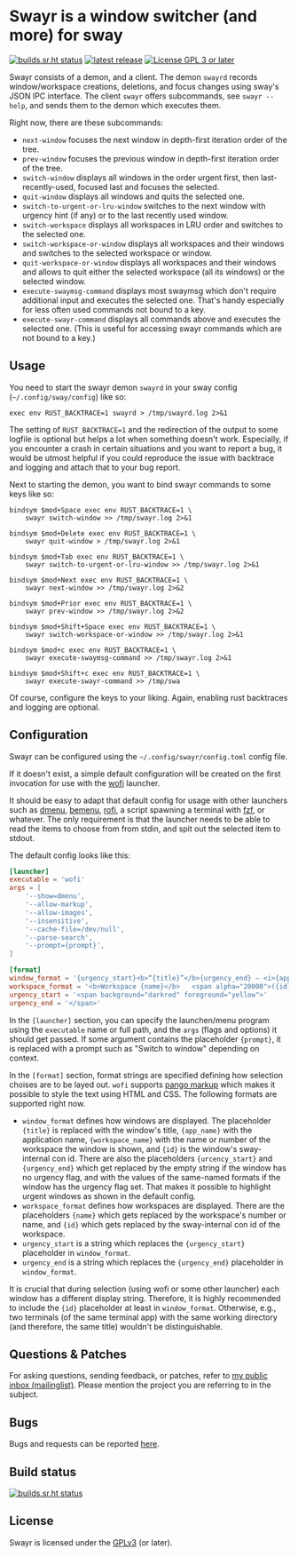 # Swayr is a window switcher (and more) for sway

[![builds.sr.ht status](https://builds.sr.ht/~tsdh/swayr.svg)](https://builds.sr.ht/~tsdh/swayr?)
[![latest release](https://img.shields.io/crates/v/swayr.svg)](https://crates.io/crates/swayr)
[![License GPL 3 or later](https://img.shields.io/crates/l/swayr.svg)](https://www.gnu.org/licenses/gpl-3.0.en.html)

Swayr consists of a demon, and a client.  The demon `swayrd` records
window/workspace creations, deletions, and focus changes using sway's JSON IPC
interface.  The client `swayr` offers subcommands, see `swayr --help`, and
sends them to the demon which executes them.

Right now, there are these subcommands:
* `next-window` focuses the next window in depth-first iteration order of the
  tree.
* `prev-window` focuses the previous window in depth-first iteration order of
  the tree.
* `switch-window` displays all windows in the order urgent first, then
  last-recently-used, focused last and focuses the selected.
* `quit-window` displays all windows and quits the selected one.
* `switch-to-urgent-or-lru-window` switches to the next window with urgency
  hint (if any) or to the last recently used window.
* `switch-workspace` displays all workspaces in LRU order and switches to the
  selected one.
* `switch-workspace-or-window` displays all workspaces and their windows and
   switches to the selected workspace or window.
* `quit-workspace-or-window` displays all workspaces and their windows and
  allows to quit either the selected workspace (all its windows) or the
  selected window.
* `execute-swaymsg-command` displays most swaymsg which don't require
  additional input and executes the selected one.  That's handy especially for
  less often used commands not bound to a key.
* `execute-swayr-command` displays all commands above and executes the selected
  one.  (This is useful for accessing swayr commands which are not bound to a
  key.)

## Usage

You need to start the swayr demon `swayrd` in your sway config
(`~/.config/sway/config`) like so:

```
exec env RUST_BACKTRACE=1 swayrd > /tmp/swayrd.log 2>&1
```

The setting of `RUST_BACKTRACE=1` and the redirection of the output to some
logfile is optional but helps a lot when something doesn't work.  Especially,
if you encounter a crash in certain situations and you want to report a bug, it
would be utmost helpful if you could reproduce the issue with backtrace and
logging and attach that to your bug report.

Next to starting the demon, you want to bind swayr commands to some keys like
so:

```
bindsym $mod+Space exec env RUST_BACKTRACE=1 \
    swayr switch-window >> /tmp/swayr.log 2>&1

bindsym $mod+Delete exec env RUST_BACKTRACE=1 \
    swayr quit-window > /tmp/swayr.log 2>&1

bindsym $mod+Tab exec env RUST_BACKTRACE=1 \
    swayr switch-to-urgent-or-lru-window >> /tmp/swayr.log 2>&1

bindsym $mod+Next exec env RUST_BACKTRACE=1 \
    swayr next-window >> /tmp/swayr.log 2>&2

bindsym $mod+Prior exec env RUST_BACKTRACE=1 \
    swayr prev-window >> /tmp/swayr.log 2>&2

bindsym $mod+Shift+Space exec env RUST_BACKTRACE=1 \
    swayr switch-workspace-or-window >> /tmp/swayr.log 2>&1

bindsym $mod+c exec env RUST_BACKTRACE=1 \
    swayr execute-swaymsg-command >> /tmp/swayr.log 2>&1

bindsym $mod+Shift+c exec env RUST_BACKTRACE=1 \
    swayr execute-swayr-command >> /tmp/swa
```

Of course, configure the keys to your liking.  Again, enabling rust backtraces
and logging are optional.

## Configuration

Swayr can be configured using the `~/.config/swayr/config.toml` config file.

If it doesn't exist, a simple default configuration will be created on the
first invocation for use with the [wofi](https://todo.sr.ht/~scoopta/wofi)
launcher.

It should be easy to adapt that default config for usage with other launchers
such as [dmenu](https://tools.suckless.org/dmenu/),
[bemenu](https://github.com/Cloudef/bemenu),
[rofi](https://github.com/davatorium/rofi), a script spawning a terminal with
[fzf](https://github.com/junegunn/fzf), or whatever.  The only requirement is
that the launcher needs to be able to read the items to choose from from stdin,
and spit out the selected item to stdout.

The default config looks like this:

```toml
[launcher]
executable = 'wofi'
args = [
    '--show=dmenu',
    '--allow-markup',
    '--allow-images',
    '--insensitive',
    '--cache-file=/dev/null',
    '--parse-search',
    '--prompt={prompt}',
]

[format]
window_format = '{urgency_start}<b>“{title}”</b>{urgency_end} — <i>{app_name}</i> on workspace {workspace_name}   <span alpha="20000">({id})</span>'
workspace_format = '<b>Workspace {name}</b>   <span alpha="20000">({id})</span>'
urgency_start = '<span background="darkred" foreground="yellow">'
urgency_end = '</span>'
```

In the `[launcher]` section, you can specify the launchen/menu program using
the `executable` name or full path, and the `args` (flags and options) it
should get passed.  If some argument contains the placeholder `{prompt}`, it is
replaced with a prompt such as "Switch to window" depending on context.

In the `[format]` section, format strings are specified defining how selection
choises are to be layed out.  `wofi` supports [pango
markup](https://docs.gtk.org/Pango/pango_markup.html) which makes it possible
to style the text using HTML and CSS.  The following formats are supported
right now.
* `window_format` defines how windows are displayed.  The placeholder `{title}`
  is replaced with the window's title, `{app_name}` with the application name,
  `{workspace_name}` with the name or number of the workspace the window is
  shown, and `{id}` is the window's sway-internal con id.  There are also the
  placeholders `{urcency_start}` and `{urgency_end}` which get replaced by the
  empty string if the window has no urgency flag, and with the values of the
  same-named formats if the window has the urgency flag set.  That makes it
  possible to highlight urgent windows as shown in the default config.
* `workspace_format` defines how workspaces are displayed.  There are the
  placeholders `{name}` which gets replaced by the workspace's number or name,
  and `{id}` which gets replaced by the sway-internal con id of the workspace.
* `urgency_start` is a string which replaces the `{urgency_start}` placeholder
  in `window_format`.
* `urgency_end` is a string which replaces the `{urgency_end}` placeholder in
  `window_format`.

It is crucial that during selection (using wofi or some other launcher) each
window has a different display string.  Therefore, it is highly recommended to
include the `{id}` placeholder at least in `window_format`.  Otherwise, e.g.,
two terminals (of the same terminal app) with the same working directory (and
therefore, the same title) wouldn't be distinguishable.

## Questions & Patches

For asking questions, sending feedback, or patches, refer to [my public inbox
(mailinglist)](https://lists.sr.ht/~tsdh/public-inbox).  Please mention the
project you are referring to in the subject.

## Bugs

Bugs and requests can be reported [here](https://todo.sr.ht/~tsdh/swayr).

## Build status

[![builds.sr.ht status](https://builds.sr.ht/~tsdh/swayr.svg)](https://builds.sr.ht/~tsdh/swayr?)

## License

Swayr is licensed under the
[GPLv3](https://www.gnu.org/licenses/gpl-3.0.en.html) (or later).
